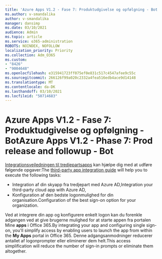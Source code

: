 ```yaml
---
title: 'Azure Apps V1.2 - Fase 7: Produktudgivelse og opfølgning - Bot'
ms.author: v-smandalika
author: v-smandalika
manager: dansimp
ms.date: 03/10/2021
audience: Admin
ms.topic: article
ms.service: o365-administration
ROBOTS: NOINDEX, NOFOLLOW
localization_priority: Priority
ms.collection: Adm_O365
ms.custom:
- "8426"
- "9004648"
ms.openlocfilehash: e315941723ff075ef0e831c517c4547afee9c55c
ms.sourcegitcommit: 266126f99a020c2332a4fea516edb4ace9d14148
ms.translationtype: MT
ms.contentlocale: da-DK
ms.lasthandoff: 03/10/2021
ms.locfileid: "50714683"
---
```

# <a name="azure-apps-v12---phase-7-prod-release-and-followup---bot"></a><span data-ttu-id="e2552-102">Azure Apps V1.2 - Fase 7: Produktudgivelse og opfølgning - Bot</span><span class="sxs-lookup"><span data-stu-id="e2552-102">Azure Apps V1.2 - Phase 7: Prod release and followup - Bot</span></span>

<span data-ttu-id="e2552-103">[Integrationsvejledningen til tredjepartsapps](https://admin.microsoft.com/AdminPortal/Home) kan hjælpe dig med at udføre følgende opgaver:</span><span class="sxs-lookup"><span data-stu-id="e2552-103">The [third-party app integration guide](https://admin.microsoft.com/AdminPortal/Home) will help you to execute the following tasks:</span></span> 
- <span data-ttu-id="e2552-104">Integration af din skyapp fra tredjepart med Azure AD,</span><span class="sxs-lookup"><span data-stu-id="e2552-104">Integration your third-party cloud app with Azure AD,</span></span> 
- <span data-ttu-id="e2552-105">Konfiguration af den bedste logonmulighed for din organisation.</span><span class="sxs-lookup"><span data-stu-id="e2552-105">Configuration of the best sign-on option for your organization.</span></span>

<span data-ttu-id="e2552-106">Ved at integrere din app og konfigurere enkelt logon kan du forenkle adgangen ved at give brugerne mulighed for at starte appen fra portalen Mine **apps** i Office 365.</span><span class="sxs-lookup"><span data-stu-id="e2552-106">By integrating your app and configuring single sign-on, you'll simplify access by enabling users to launch the app from within the **My Apps** portal in Office 365.</span></span> <span data-ttu-id="e2552-107">Denne adgangsanmodninger reducerer antallet af logonprompter eller eliminerer dem helt.</span><span class="sxs-lookup"><span data-stu-id="e2552-107">This access simplification will reduce the number of sign-in prompts or eliminate them altogether.</span></span>
